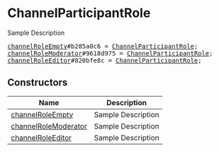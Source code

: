 # ChannelParticipantRole

Sample Description

<pre>
<a href="../constructor/channelRoleEmpty">channelRoleEmpty</a>#b285a0c6 = <a href="../type/ChannelParticipantRole.md">ChannelParticipantRole</a>;
<a href="../constructor/channelRoleModerator">channelRoleModerator</a>#9618d975 = <a href="../type/ChannelParticipantRole.md">ChannelParticipantRole</a>;
<a href="../constructor/channelRoleEditor">channelRoleEditor</a>#820bfe8c = <a href="../type/ChannelParticipantRole.md">ChannelParticipantRole</a>;
</pre>

## Constructors

| Name | Description |
|------|-------------|
| [channelRoleEmpty](../constructor/channelRoleEmpty.md) | Sample Description |
| [channelRoleModerator](../constructor/channelRoleModerator.md) | Sample Description |
| [channelRoleEditor](../constructor/channelRoleEditor.md) | Sample Description |

